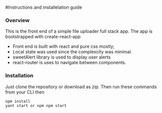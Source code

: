 #Instructions and installelation guide 

### Overview

This is the front end of a simple file uploader full stack app. The app is bootstrapped  with create-react-app

- Front end is built with react and pure css mostly;
- Local state was used since the complexcity was minimal.
- sweetAlert library is used to display user alerts
- react-router is uses to navigate between components.

### Installation
Just clone the repository or download as zip.
Then run these commands from your CLI
then 

```
npm install
yant start or npm npm start
```
